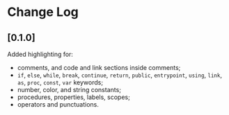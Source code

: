 # Change Log

## [0.1.0]

Added highlighting for:

- comments, and code and link sections inside comments;
- `if`, `else`, `while`, `break`, `continue`, `return`, `public`, `entrypoint`,
  `using`, `link`, `as`, `proc`, `const`, `var` keywords;
- number, color, and string constants;
- procedures, properties, labels, scopes;
- operators and punctuations.
